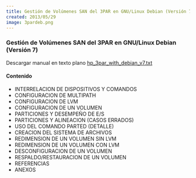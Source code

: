 ```yaml
---
title: Gestión de Volúmenes SAN del 3PAR en GNU/Linux Debian (Versión 7)
created: 2013/05/29
image: 3pardeb.png
---
```


### Gestión de Volúmenes SAN del 3PAR en GNU/Linux Debian (Versión 7)

Descargar manual en texto plano [hp_3par_with_debian_v7.txt](https://www.olafrv.com/wordpress/wp-content/uploads/2013/08/hp_3par_with_debian_v7.txt) 

#### Contenido
- INTERRELACION DE DISPOSITIVOS Y COMANDOS
- CONFIGURACION DE MULTIPATH
- CONFIGURACION DE LVM
- CONFIGURACION DE UN VOLUMEN
- PARTICIONES Y DESEMPEÑO DE E/S
- PARTICIONES Y ALINEACION (CASOS ERRADOS)
- USO DEL COMANDO PARTED (DETALLE)
- CREACION DEL SISTEMA DE ARCHIVOS
- REDIMENSION DE UN VOLUMEN SIN LVM
- REDIMENSION DE UN VOLUMEN CON LVM
- DESCONFIGURACION DE UN VOLUMEN
- RESPALDO/RESTAURACION DE UN VOLUMEN
- REFERENCIAS
- ANEXOS